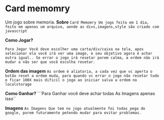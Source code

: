 # Card memomry
 Um jogo sobre memoria.
**Sobre**
``Card Memomry Um jogo feito em 1 dia, feito em apenas um arquivo, aonde as divs,imagens,style são criado com javascript``

**Como Jogar?**

``Para Jogar Você deve escolher uma carta/div/caixa na tela, apos selecionar ela você irá ver uma image, e seu objetivo agora é achar outra igual.. Se errar o jogo irá resetar porem calma, a ordem não irá mudar a não ser que você escolha resetar.``

**Ordem das imagem**
`` As ordem é aliatoria, a cada vez que vc aperta o botão reset a ordem muda, para quando vc errar o jogo não resetar tudo e ficar 100X mais dificil o jogo ao iniciar salva a ordem no localstorage ``

**Como Ganhar?**
```Para Ganhar você deve achar todas As Imagens apenas isso``

**Imagens**
``As Imagens Que tem no jogo atualmente foi todas pega do google, porem futuramente petendo mudar para evitar problemas.``